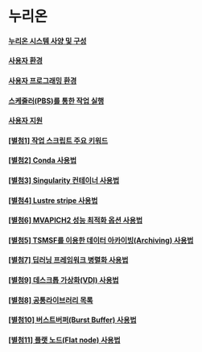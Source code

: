 # 누리온

#### [누리온 시스템 사양 및 구성](<누리온 시스템 사양 및 구성.md>)

#### [사용자 환경](broken-reference)

#### [사용자 프로그래밍 환경](user-programming-environment.md)

#### [스케줄러(PBS)를 통한 작업 실행](running-jobs-through-scheduler.md)

#### [사용자 지원](user-support.md)

#### [\[별첨1\] 작업 스크립트 주요 키워드](attachment-1.md)

#### [\[별첨2\] Conda 사용법](<../뉴론/\[별첨2] Conda 사용법.md>)

#### [\[별첨3\] Singularity 컨테이너 사용법](attachment-3.md)

#### [\[별첨4\] Lustre stripe 사용법](attachment-4.md)

#### [\[별첨6\] MVAPICH2 성능 최적화 옵션 사용법](attachment-6.md)

#### [\[별첨5\] TSMSF를 이용한 데이터 아카이빙(Archiving) 사용법](attachment-5.md)

#### [\[별첨7\] 딥러닝 프레임워크 병렬화 사용법](attachment-7.md)

#### [\[별첨9\] 데스크톱 가상화(VDI) 사용법](attachment-9.md)

#### [\[별첨8\] 공통라이브러리 목록](attachment-8.md)

#### [\[별첨10\] 버스트버퍼(Burst Buffer) 사용법](attachment-10.md)

#### [\[별첨11\] 플랫 노드(Flat node) 사용법](attachment-11.md)
